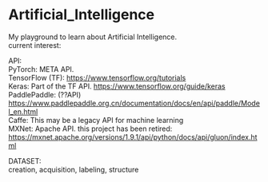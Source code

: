# Artificial_Intelligence

My playground to learn about Artificial Intelligence.  
current interest:  
  
API:  
PyTorch: META API.  
TensorFlow (TF): https://www.tensorflow.org/tutorials  
Keras: Part of the TF API.  https://www.tensorflow.org/guide/keras   
PaddlePaddle: (??API) https://www.paddlepaddle.org.cn/documentation/docs/en/api/paddle/Model_en.html  
Caffe: This may be a legacy API for machine learning  
MXNet: Apache API. this project has been retired: https://mxnet.apache.org/versions/1.9.1/api/python/docs/api/gluon/index.html  
  
DATASET:  
creation, acquisition, labeling, structure  

    
